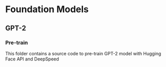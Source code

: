 # Foundation Models

## GPT-2

### Pre-train
This folder contains a source code to pre-train GPT-2 model with Hugging Face API and DeepSpeed

